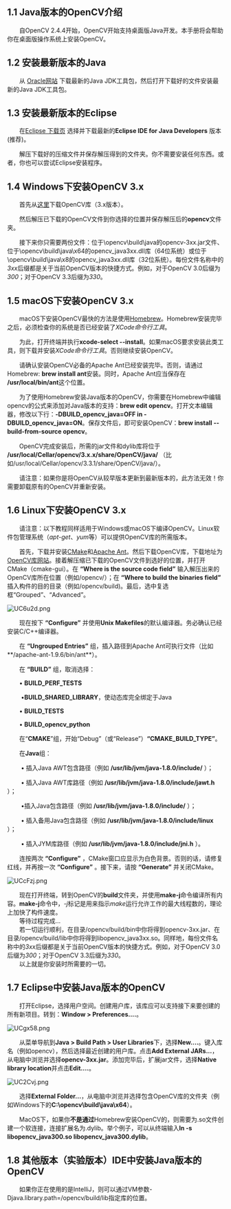 ## 1.1 Java版本的OpenCV介绍
&emsp;&emsp;自OpenCV 2.4.4开始，OpenCV开始支持桌面版Java开发。本手册将会帮助你在桌面版操作系统上安装OpenCV。
## 1.2 安装最新版本的Java
&emsp;&emsp;从 [Oracle网站](https://www.oracle.com/java/technologies/javase-downloads.html) 下载最新的Java JDK工具包，然后打开下载好的文件安装最新的Java JDK工具包。
## 1.3 安装最新版本的Eclipse
&emsp;&emsp;在[Eclipse 下载页](https://www.eclipse.org/downloads/packages/) 选择并下载最新的**Eclipse IDE for Java Developers** 版本 (推荐)。 
  
&emsp;&emsp;解压下载好的压缩文件并保存解压得到的文件夹。你不需要安装任何东西。或者，你也可以尝试Eclipse安装程序。
## 1.4 Windows下安装OpenCV 3.x
&emsp;&emsp;首先从[这里](https://opencv.org/releases/)下载OpenCV库（3.x版本）。  
 
&emsp;&emsp;然后解压已下载的OpenCV文件到你选择的位置并保存解压后的**opencv**文件夹。  
  
&emsp;&emsp;接下来你只需要两份文件：位于\opencv\build\java的opencv-3xx.jar文件、位于\opencv\build\java\x64的opencv_java3xx.dll库（64位系统）或位于\opencv\build\java\x8的opencv_java3xx.dll库（32位系统）。每份文件名称中的*3xx*后缀都是关于当前OpenCV版本的快捷方式。例如，对于OpenCV 3.0后缀为*300*；对于OpenCV 3.3后缀为*330*。
## 1.5 macOS下安装OpenCV 3.x
&emsp;&emsp;macOS下安装OpenCV最快的方法是使用[Homebrew](https://brew.sh/)。Homebrew安装完毕之后，必须检查你的系统是否已经安装了*XCode命令行工具*。
  
&emsp;&emsp;为此，打开终端并执行**xcode-select --install**。如果macOS要求安装此类工具，则下载并安装*XCode命令行工具*。否则继续安装OpenCV。
      
&emsp;&emsp;请确认安装OpenCV必备的Apache Ant已经安装完毕。否则，请通过Homebrew: **brew install ant**安装。同时，Apache Ant应当保存在 **/usr/local/bin/ant**这个位置。  

&emsp;&emsp;为了使用Homebrew安装Java版本的OpenCV，你需要在Homebrew中编辑opencv的公式来添加对Java版本的支持：**brew edit opencv**。打开文本编辑器，修改以下行：**-DBUILD_opencv_java=OFF in -DBUILD_opencv_java=ON**。保存文件后，即可安装OpenCV：**brew install --build-from-source opencv**。  

&emsp;&emsp;OpenCV完成安装后，所需的jar文件和dylib库将位于 **/usr/local/Cellar/opencv/3.x.x/share/OpenCV/java/** （比如/usr/local/Cellar/opencv/3.3.1/share/OpenCV/java/）。

&emsp;&emsp;请注意：如果你是将OpenCV从较早版本更新到最新版本的，此方法无效！你需要卸载原有的OpenCV并重新安装。
## 1.6 Linux下安装OpenCV 3.x
&emsp;&emsp;请注意：以下教程同样适用于Windows或macOS下编译OpenCV。Linux软件包管理系统（_apt-get_、*yum*等）可以提供OpenCV库的所需版本。

&emsp;&emsp;首先，下载并安装[CMake](https://cmake.org/download/)和[Apache Ant](http://ant.apache.org/)。然后下载OpenCV库，下载地址为[OpenCV库网站](https://opencv.org/releases/)。接着解压缩已下载的OpenCV文件到选好的位置，并打开CMake（cmake-gui）。在 **“Where is the source code field”** 输入解压出来的OpenCV库所在位置（例如/opencv/）；在 **“Where to build the binaries field”** 插入构件的目的目录（例如/opencv/build)。最后，选中复选框“Grouped”、“Advanced”。  
  
 ![UC6u2d.png](https://s1.ax1x.com/2020/07/06/UC6u2d.png)  
     
&emsp;&emsp;现在按下 **“Configure”** 并使用**Unix Makefiles**的默认编译器。务必确认已经安装C/C++编译器。  
  
&emsp;&emsp;在 **“Ungrouped Entries”** 组，插入路径到Apache Ant可执行文件（比如**/apache-ant-1.9.6/bin/ant**）。  
  
&emsp;&emsp;在 **“BUILD”** 组，取消选择：   
 
&emsp;&emsp;• **BUILD_PERF_TESTS**  

&emsp;&emsp; •**BUILD_SHARED_LIBRARY**，使动态库完全绑定于Java
 
&emsp;&emsp;• **BUILD_TESTS**  

&emsp;&emsp;• **BUILD_opencv_python**  
  
 &emsp;&emsp;在“**CMAKE**”组，开始“Debug”（或“Release”）**“CMAKE_BUILD_TYPE”**。
 
 &emsp;&emsp;在**Java**组：  

&emsp;&emsp; •  插入Java AWT包含路径（例如 **/usr/lib/jvm/java-1.8.0/include/** ）；

&emsp;&emsp; • 插入Java AWT库路径（例如 **/usr/lib/jvm/java-1.8.0/include/jawt.h** ）； 
  
&emsp;&emsp; •插入Java包含路径（例如 **/usr/lib/jvm/java-1.8.0/include/** ）；  
   
&emsp;&emsp; • 插入备用Java包含路径（例如 **/usr/lib/jvm/java-1.8.0/include/linux** ）；
   
&emsp;&emsp; • 插入JYM库路径（例如 **/usr/lib/jvm/java-1.8.0/include/jni.h** ）。
   
&emsp;&emsp;连按两次 **“Configure”** ，CMake窗口应显示为白色背景。否则的话，请修复红线，并再按一次 **“Configure”** 。接下来，请按 **“Generate”** 并关闭CMake。  
 
 ![UCcFzj.png](https://s1.ax1x.com/2020/07/06/UCcFzj.png)  
  
 &emsp;&emsp;现在打开终端，转到OpenCV的**build**文件夹，并使用**make-j**命令编译所有内容。**make-j**命令中，*-j*标记是用来指示*make*运行允许工作的最大线程数的，理论上加快了构件速度。   
 &emsp;&emsp;等待过程完成…  
 &emsp;&emsp;若一切运行顺利，在目录/opencv/build/bin中你将得到opencv-3xx.jar、在目录/opencv/build/lib中你将得到libopencv_java3xx.so。同样地，每份文件名称中的*3xx*后缀都是关于当前OpenCV版本的快捷方式。例如，对于OpenCV 3.0后缀为*300*；对于OpenCV 3.3后缀为*330*。  
 &emsp;&emsp;以上就是你安装时所需要的一切。
## 1.7 Eclipse中安装Java版本的OpenCV
&emsp;&emsp;打开Eclipse，选择用户空间。创建用户库，该库应可以支持接下来要创建的所有新项目。转到：**Window > Preferences....**。  
 
 ![UCgx58.png](https://s1.ax1x.com/2020/07/06/UCgx58.png)  
    
&emsp;&emsp;从菜单导航到**Java > Build Path > User Libraries**下，选择**New....**。键入库名（例如opencv），然后选择最近创建的用户库。点击**Add External JARs...**，从电脑中浏览并选择**opencv-3xx.jar**。添加完毕后，扩展jar文件，选择**Native library location**并点击**Edit....**。 
  
 ![UC2Cvj.png](https://s1.ax1x.com/2020/07/06/UC2Cvj.png)  
  
&emsp;&emsp;选择**External Folder...**，从电脑中浏览并选择包含OpenCV库的文件夹（例如Windows下的**C:\opencv\build\java\x64**）。  
   
  &emsp;&emsp;MacOS下，如果你**不是通过**Homebrew安装OpenCV的，则需要为.so文件创建一个软连接，连接扩展名为.dylib。举个例子，可以从终端输入**ln -s libopencv_java300.so libopencv_java300.dylib**。 
 
## 1.8 其他版本（实验版本）IDE中安装Java版本的OpenCV 
&emsp;&emsp;如果你正在使用的是IntelliJ，则可以通过VM参数-Djava.library.path=/opencv/build/lib指定库的位置。

 